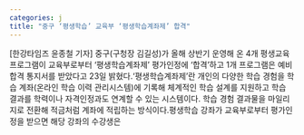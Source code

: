```yaml
---
categories: j
title: "중구 ‘평생학습’ 교육부 ‘평생학습계좌제’ 합격"
---
```

[한강타임즈 윤종철 기자] 중구(구청장 김길성)가 올해 상반기 운영해 온 4개 평생교육 프로그램이 교육부로부터 ‘평생학습계좌제’ 평가인정에 ‘합격’하고 1개 프로그램은 예비합격 통지서를 받았다고 23일 밝혔다.‘평생학습계좌제’란 개인의 다양한 학습 경험을 학습 계좌(온라인 학습 이력 관리시스템)에 기록해 체계적인 학습 설계를 지원하고 학습 결과를 학력이나 자격인정과도 연계할 수 있는 시스템이다. 학습 경험 결과물을 마일리지로 전환해 적금처럼 계좌에 적립하는 방식이다.평생학습 강좌가 교육부로부터 평가인정을 받으면 해당 강좌의 수강생은